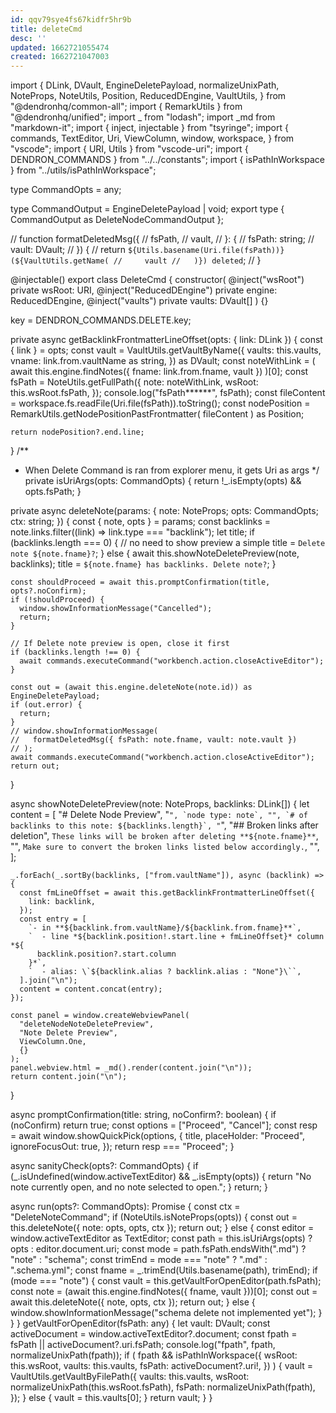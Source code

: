 ```yaml
---
id: qqv79sye4fs67kidfr5hr9b
title: deleteCmd
desc: ''
updated: 1662721055474
created: 1662721047003
---
```

import {
  DLink,
  DVault,
  EngineDeletePayload,
  normalizeUnixPath,
  NoteProps,
  NoteUtils,
  Position,
  ReducedDEngine,
  VaultUtils,
} from "@dendronhq/common-all";
import { RemarkUtils } from "@dendronhq/unified";
import _ from "lodash";
import _md from "markdown-it";
import { inject, injectable } from "tsyringe";
import {
  commands,
  TextEditor,
  Uri,
  ViewColumn,
  window,
  workspace,
} from "vscode";
import { URI, Utils } from "vscode-uri";
import { DENDRON_COMMANDS } from "../../constants";
import { isPathInWorkspace } from "../utils/isPathInWorkspace";

type CommandOpts = any;

type CommandOutput = EngineDeletePayload | void;
export type { CommandOutput as DeleteNodeCommandOutput };

// function formatDeletedMsg({
//   fsPath,
//   vault,
// }: {
//   fsPath: string;
//   vault: DVault;
// }) {
//   return `${Utils.basename(Uri.file(fsPath))} (${VaultUtils.getName(
//     vault
//   )}) deleted`;
// }

@injectable()
export class DeleteCmd {
  constructor(
    @inject("wsRoot") private wsRoot: URI,
    @inject("ReducedDEngine")
    private engine: ReducedDEngine,
    @inject("vaults") private vaults: DVault[]
  ) {}

  key = DENDRON_COMMANDS.DELETE.key;

  private async getBacklinkFrontmatterLineOffset(opts: { link: DLink }) {
    const { link } = opts;
    const vault = VaultUtils.getVaultByName({
      vaults: this.vaults,
      vname: link.from.vaultName as string,
    }) as DVault;
    const noteWithLink = (
      await this.engine.findNotes({ fname: link.from.fname, vault })
    )[0];
    const fsPath = NoteUtils.getFullPath({
      note: noteWithLink,
      wsRoot: this.wsRoot.fsPath,
    });
    console.log("fsPath******", fsPath);
    const fileContent = workspace.fs.readFile(Uri.file(fsPath)).toString();
    const nodePosition = RemarkUtils.getNodePositionPastFrontmatter(
      fileContent
    ) as Position;

    return nodePosition?.end.line;
  }
  /**
   * When Delete Command is ran from explorer menu, it gets Uri as args
   */
  private isUriArgs(opts: CommandOpts) {
    return !_.isEmpty(opts) && opts.fsPath;
  }

  private async deleteNote(params: {
    note: NoteProps;
    opts: CommandOpts;
    ctx: string;
  }) {
    const { note, opts } = params;
    const backlinks = note.links.filter((link) => link.type === "backlink");
    let title;
    if (backlinks.length === 0) {
      // no need to show preview a simple
      title = `Delete note ${note.fname}?`;
    } else {
      await this.showNoteDeletePreview(note, backlinks);
      title = `${note.fname} has backlinks. Delete note?`;
    }

    const shouldProceed = await this.promptConfirmation(title, opts?.noConfirm);
    if (!shouldProceed) {
      window.showInformationMessage("Cancelled");
      return;
    }

    // If Delete note preview is open, close it first
    if (backlinks.length !== 0) {
      await commands.executeCommand("workbench.action.closeActiveEditor");
    }

    const out = (await this.engine.deleteNote(note.id)) as EngineDeletePayload;
    if (out.error) {
      return;
    }
    // window.showInformationMessage(
    //   formatDeletedMsg({ fsPath: note.fname, vault: note.vault })
    // );
    await commands.executeCommand("workbench.action.closeActiveEditor");
    return out;
  }

  async showNoteDeletePreview(note: NoteProps, backlinks: DLink[]) {
    let content = [
      "# Delete Node Preview",
      "```",
      `node type: note`,
      "",
      `# of backlinks to this note: ${backlinks.length}`,
      "```",
      "## Broken links after deletion",
      `These links will be broken after deleting **${note.fname}**`,
      "",
      `Make sure to convert the broken links listed below accordingly.`,
      "",
    ];

    _.forEach(_.sortBy(backlinks, ["from.vaultName"]), async (backlink) => {
      const fmLineOffset = await this.getBacklinkFrontmatterLineOffset({
        link: backlink,
      });
      const entry = [
        `- in **${backlink.from.vaultName}/${backlink.from.fname}**`,
        `  - line *${backlink.position!.start.line + fmLineOffset}* column *${
          backlink.position?.start.column
        }*`,
        `  - alias: \`${backlink.alias ? backlink.alias : "None"}\``,
      ].join("\n");
      content = content.concat(entry);
    });

    const panel = window.createWebviewPanel(
      "deleteNodeNoteDeletePreview",
      "Note Delete Preview",
      ViewColumn.One,
      {}
    );
    panel.webview.html = _md().render(content.join("\n"));
    return content.join("\n");
  }

  async promptConfirmation(title: string, noConfirm?: boolean) {
    if (noConfirm) return true;
    const options = ["Proceed", "Cancel"];
    const resp = await window.showQuickPick(options, {
      title,
      placeHolder: "Proceed",
      ignoreFocusOut: true,
    });
    return resp === "Proceed";
  }

  async sanityCheck(opts?: CommandOpts) {
    if (_.isUndefined(window.activeTextEditor) && _.isEmpty(opts)) {
      return "No note currently open, and no note selected to open.";
    }
    return;
  }

  async run(opts?: CommandOpts): Promise<CommandOutput> {
    const ctx = "DeleteNoteCommand";
    if (NoteUtils.isNoteProps(opts)) {
      const out = this.deleteNote({ note: opts, opts, ctx });
      return out;
    } else {
      const editor = window.activeTextEditor as TextEditor;
      const path = this.isUriArgs(opts) ? opts : editor.document.uri;
      const mode = path.fsPath.endsWith(".md") ? "note" : "schema";
      const trimEnd = mode === "note" ? ".md" : ".schema.yml";
      const fname = _.trimEnd(Utils.basename(path), trimEnd);
      if (mode === "note") {
        const vault = this.getVaultForOpenEditor(path.fsPath);
        const note = (await this.engine.findNotes({ fname, vault }))[0];
        const out = await this.deleteNote({ note, opts, ctx });
        return out;
      } else {
        window.showInformationMessage("schema delete not implemented yet");
      }
    }
  }
  getVaultForOpenEditor(fsPath: any) {
    let vault: DVault;
    const activeDocument = window.activeTextEditor?.document;
    const fpath = fsPath || activeDocument?.uri.fsPath;
    console.log("fpath", fpath, normalizeUnixPath(fpath));
    if (
      fpath &&
      isPathInWorkspace({
        wsRoot: this.wsRoot,
        vaults: this.vaults,
        fsPath: activeDocument?.uri!,
      })
    ) {
      vault = VaultUtils.getVaultByFilePath({
        vaults: this.vaults,
        wsRoot: normalizeUnixPath(this.wsRoot.fsPath),
        fsPath: normalizeUnixPath(fpath),
      });
    } else {
      vault = this.vaults[0];
    }
    return vault;
  }
}

